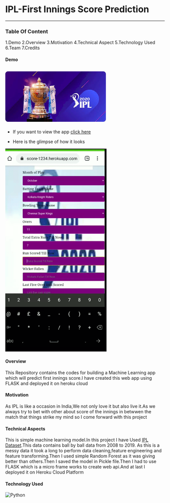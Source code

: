 # IPL-First Innings Score Prediction
-------
### Table Of Content
1.Demo
2.Overview
3.Motivation
4.Technical Aspect
5.Technology Used
6.Team
7.Credits
#### Demo
![DREAM11 IPL](readme_resources/ipl5.jpg)
- 
- If you want to view the app
[click here](https://ipl-first-innings-score-1234.herokuapp.com/)



- Here is the glimpse of how it looks






![GIF](readme_resources/video-to-gif-converter.gif)


#### Overview
This Repository contains the codes for building a Machine Learning app which will predict first innings score.I have created this web app using FLASK and deployed it on heroku cloud

#### Motivation
As IPL is like a occasion in India,We not only love it but also live it.As we always try to bet with other about score of the innings in betwwen the match that things strike my mind so I come forward with this project

#### Technical Aspects
This is simple machine learning model.In this project I have Used [IPL Dataset](https://www.kaggle.com/nowke9/ipldata).This data contains ball by ball data from 2008 to 2019. As this is a messy data it took a long to perform data cleaning,feature engineering and feature transforming.Then I used simple Random Forest as it was giving better than others.Then I saved the model in Pickle file.Then I had to use FLASK which is a micro frame works to create web api.And at last I deployed it on Heroku Cloud Platform

#### Technology Used
![Python](https://www.google.com/imgres?imgurl=https%3A%2F%2Fdevarea.com%2Fwp-content%2Fuploads%2F2017%2F11%2Fpython.png&imgrefurl=https%3A%2F%2Fdevarea.com%2Fsimple-image-processing-with-python%2F&tbnid=XMETr16AJj820M&vet=12ahUKEwjYwdTrja_sAhXNWysKHYTeApYQMygAegUIARC1AQ..i&docid=gRl2UwRFQHCyfM&w=1000&h=1000&q=python%20img&ved=2ahUKEwjYwdTrja_sAhXNWysKHYTeApYQMygAegUIARC1AQ)

